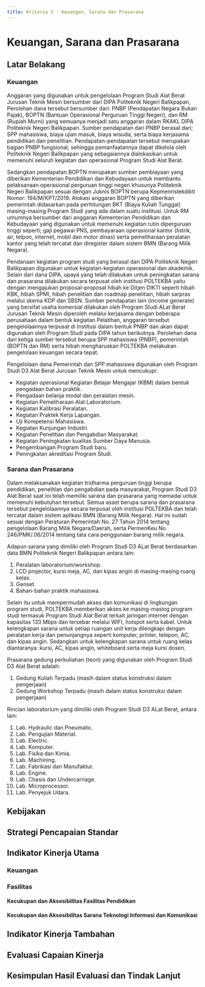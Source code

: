 ```yaml
---
title: Kriteria 5 - Keuangan, Sarana dan Prasarana
---
```


# Keuangan, Sarana dan Prasarana

<!--@include: ../penilaian/32-37.md-->

## Latar Belakang

<!--@include: ../panduan/iii-d-5-1.md-->

### Keuangan

Anggaran yang digunakan untuk pengelolaan Program Studi Alat Berat Jurusan Teknik Mesin bersumber dari DIPA Politeknik Negeri Balikpapan, Perolehan dana tersebut bersumber dari: PNBP (Pendapatan Negara Bukan Pajak), BOPTN (Bantuan Operasional Perguruan Tinggi Negeri), dan RM (Rupiah Murni) yang semuanya menjadi satu anggaran dalam RKAKL DIPA Politeknik Negeri Balikpapan. Sumber pendapatan dari PNBP berasal dari; SPP mahasiswa, biaya ujian masuk, biaya wisuda, serta biaya kerjasama pendidikan dan penelitian. Pendapatan-pendapatan tersebut merupakan bagian PNBP fungsional, sehingga pemanfaatannya dapat dikelola oleh Politeknik Negeri Balikpapan yang sebagaiannya dialokasikan untuk memenuhi seluruh kegiatan dan operasional Program Studi Alat Berat.

Sedangkan pendapatan BOPTN merupakan sumber pembiayaan yang diberikan Kementerian Pendidikan dan Kebudayaan untuk membantu pelaksanaan operasional perguruan tinggi negeri khusunya Politeknik Negeri Balikpapan sesuai dengan Juknis BOPTN berupa Kepmenristekdikti Nomor: 194/M/KPT/2019. Alokasi anggaran BOPTN yang diberikan pemerintah didasarkan pada perhitungan BKT (Biaya Kuliah Tunggal) masing-masing Program Studi yang ada dalam suatu institusi. Untuk RM umumnya bersumber dari anggaran Kementerian Pendidikan dan Kebudayaan yang digunakan untuk memenuhi kegiatan rutin diperguruan tinggi seperti; gaji pegawai PNS, pembayaraan operasional kantor (listrik, air, telpon, internet, mobil dan motor dinas) serta pemeliharaan peralatan kantor yang telah tercatat dan diregister dalam sistem BMN (Barang Milik Negara).

Pendanaan kegiatan program studi yang berasal dari DIPA Politeknik Negeri Balikpapan digunakan untuk kegiatan-kegiatan operasional dan akademik. Selain dari dana DIPA, upaya yang telah dilakukan untuk peningkatan sarana dan prasarana dilakukan secara terpusat oleh institusi POLTEKBA yaitu dengan mengajukan proposal-proposal hibah ke Ditjen DIKTI seperti hibah KBK, hibah SPMI, hibah penelitian dan roadmap penelitian, hibah sarpras melalui skema KDP dan SBSN. Sumber pendapatan lain (income generate) yang bersifat usaha komersial dilakukan oleh Program Studi ALat Berat Jurusan Teknik Mesin diperoleh melalui kerjasama dengan beberapa perusahaan dalam bentuk kegiatan Pelatihan, anggaran tersebut pengelolaannya terpusat di Institusi dalam bentuk PNBP dan akan dapat digunakan oleh Program Studi pada DIPA tahun berikutnya. Perolehan dana dari ketiga sumber tersebut berupa SPP mahasiswa (PNBP), pemerintah (BOPTN dan RM) serta hibah mengharuskan POLTEKBA melakukan pengelolaan keuangan secara tepat.

Pengelolaan dana Pemerintah dan SPP mahasiswa digunakan oleh Program Studi D3 Alat Berat Jurusan Teknik Mesin untuk mencukupi:

- Kegiatan operasional Kegiatan Belajar Mengajar (KBM) dalam bentuk pengadaan bahan praktik.
- Pengadaan belanja modal dan peralatan mesin.
- Kegiatan Pemeliharaan Alat Laboratorium.
- Kegiatan Kalibrasi Peralatan.
- Kegiatan Praktek Kerja Lapangan.
- Uji Kompetensi Mahasiswa.
- Kegiatan Kunjungan Industri.
- Kegiatan Penelitian dan Pengabdian Masyarakat.
- Kegiatan Peningkatan kualitas Sumber Daya Manusia.
- Pengembangan Program Studi baru.
- Peningkatan akreditasi Program Studi.

### Sarana dan Prasarana

Dalam melaksanakan kegiatan tridharma perguruan tinggi berupa pendidikan, penelitian dan pengabdian pada masyarakat, Program Studi D3 Alat Berat saat ini telah memiliki sarana dan prasarana yang memadai untuk memenuhi kebutuhan tersebut. Semua asset berupa sarana dan prasarana tersebut pengelolaannya secara terpusat oleh institusi POLTEKBA dan telah tercatat dalam sistem aplikasi BMN (Barang Milik Negara). Hal ini sudah sesuai dengan Peraturan Pemerintah No. 27 Tahun 2014 tentang pengelolaan Barang Milik Negara/Daerah, serta PermenKeu No. 246/PMK/.06/2014 tentang tata cara penggunaan barang milik negara.

Adapun sarana yang dimiliki oleh Program Studi D3 ALat Berat berdasarkan data BMN Politeknik Negeri Balikpapan antara lain:

1. Peralatan laboratorium/workshop.
1. LCD projector, kursi meja, AC, dan kipas angin di masing-masing ruang kelas.
1. Genset.
1. Bahan-bahan praktik mahasiswa.

Selain itu untuk mempermudah akses dan komunikasi di lingkungan program studi, POLTEKBA memberikan akses ke masing-masing program studi termasuk Program Studi Alat Berat terkait jaringan internet dengan kapasitas 133 Mbps dan tersebar melalui WIFI, hotspot serta kabel. Untuk kelengkapan sarana untuk setiap ruangan unit kerja dilengkapi dengan peralatan kerja dan penunjangnya seperti komputer, printer, telepon, AC, dan kipas angin. Sedangkan untuk kelengkapan sarana untuk ruang kelas diantaranya: kursi, AC, kipas angin, whiteboard serta meja kursi dosen.

Prasarana gedung perkuliahan (teori) yang digunakan oleh Program Studi D3 Alat Berat adalah:

1. Gedung Kuliah Terpadu (masih dalam status konstruksi dalam pengerjaan)
1. Gedung Workshop Terpadu (masih dalam status konstruksi dalam pengerjaan)

Rincian laboratorium yang dimiliki oleh Program Studi D3 ALat Berat, antara lain:

1. Lab. Hydraulic dan Pneumatic.
1. Lab. Pengujian Material.
1. Lab. Electric.
1. Lab. Komputer.
1. Lab. Fisika dan Kimia.
1. Lab. Machining.
1. Lab. Fabrikasi dan Manufaktur.
1. Lab. Engine.
1. Lab. Chasis dan Undercarriage.
1. Lab. Microprocessor.
1. Lab. Penyejuk Udara.

## Kebijakan

<!--@include: ../panduan/iii-d-5-2.md-->

## Strategi Pencapaian Standar

<!--@include: ../panduan/iii-d-5-3.md-->

## Indikator Kinerja Utama

### Keuangan

<!--@include: ../panduan/iii-d-5-4-a.md-->

### Fasilitas

#### Kecukupan dan Aksesibilitas Fasilitas Pendidikan

<!--@include: ../panduan/iii-d-5-4-b-1.md-->

#### Kecukupan dan Aksesibilitas Sarana Teknologi Informasi dan Komunikasi

<!--@include: ../panduan/iii-d-5-4-b-2.md-->

## Indikator Kinerja Tambahan

<!--@include: ../panduan/iii-d-5-5.md-->

## Evaluasi Capaian Kinerja

<!--@include: ../panduan/iii-d-5-6.md-->

## Kesimpulan Hasil Evaluasi dan Tindak Lanjut

<!--@include: ../panduan/iii-d-5-7.md-->
